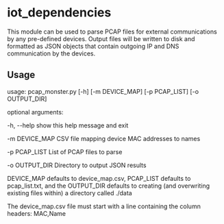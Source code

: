 # iot_dependencies
This module can be used to parse PCAP files for external communications by any pre-defined devices. Output files will be written to disk and formatted as JSON objects that contain outgoing IP and DNS communication by the devices.

## Usage
usage: pcap_monster.py [-h] [-m DEVICE_MAP] [-p PCAP_LIST] [-o OUTPUT_DIR]

optional arguments:

-h, --help     show this help message and exit

-m DEVICE_MAP  CSV file mapping device MAC addresses to names

-p PCAP_LIST   List of PCAP files to parse

-o OUTPUT_DIR  Directory to output JSON results


DEVICE_MAP defaults to device_map.csv, PCAP_LIST defaults to pcap_list.txt, and the OUTPUT_DIR defaults to creating (and overwriting existing files within) a directory called ./data

The device_map.csv file must start with a line containing the column headers: MAC,Name
